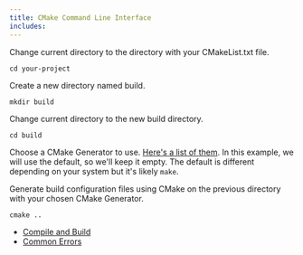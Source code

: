 ```yaml
---
title: CMake Command Line Interface
includes:
---
```


Change current directory to the directory with your CMakeList.txt file.

```shell
cd your-project
```

Create a new directory named build.

```shell
mkdir build
```

Change current directory to the new build directory.

```shell
cd build
```

Choose a CMake Generator to use. [Here's a list of them](https://cmake.org/cmake/help/latest/manual/cmake-generators.7.html). In this example, we will use the default, so we'll keep it empty. The default is different depending on your system but it's likely ``make``.

Generate build configuration files using CMake on the previous directory with your chosen CMake Generator.

```shell
cmake ..
```

* [Compile and Build](generator-compile)
* [Common Errors](common-build-errors)